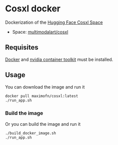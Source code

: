 # Cosxl docker

Dockerization of the [Hugging Face Cosxl Space](https://huggingface.co/spaces/multimodalart/cosxl)

 * Space: [multimodalart/cosxl](https://huggingface.co/spaces/multimodalart/cosxl)

## Requisites

[Docker](https://docs.docker.com/desktop/) and [nvidia container toolkit](https://docs.nvidia.com/datacenter/cloud-native/container-toolkit/latest/install-guide.html) must be installed.

## Usage

You can download the image and run it

```bash
docker pull maximofn/cosxl:latest
./run_app.sh
```

### Build the image

Or you can build the image and run it

```bash
./build_docker_image.sh
./run_app.sh
```